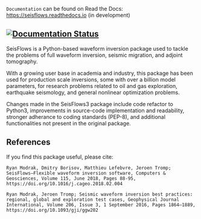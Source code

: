 `Documentation` can be found on Read the Docs: https://seisflows.readthedocs.io (in development)


[![Documentation Status](https://readthedocs.org/projects/seisflows/badge/?version=latest)](https://seisflows.readthedocs.io/en/latest/?badge=latest)
---


SeisFlows is a Python-based waveform inversion package used to tackle the problems of full waveform inversion, seismic migration, and adjoint tomography.  
                                                                                 
With a growing user base in academia and industry, this package has been used for production scale inversions, some with over a billion model parameters, for research problems related to oil and gas exploration, earthquake seismology, and general nonlinear optimization problems.                                         
                                                                                 
Changes made in the SeisFlows3 package include code refactor to Python3, improvements in source-code implementation and readability, stronger adherance to coding standards (PEP-8), and additional functionalities not present in the original package.                                                                       

References
----------
If you find this package useful, please cite:

`Ryan Modrak, Dmitry Borisov, Matthieu Lefebvre, Jeroen Tromp; SeisFlows—Flexible waveform inversion software, Computers & Geosciences, Volume 115, June 2018, Pages 88-95, https://doi.org/10.1016/j.cageo.2018.02.004`

`Ryan Modrak, Jeroen Tromp; Seismic waveform inversion best practices: regional, global and exploration test cases, Geophysical Journal International, Volume 206, Issue 3, 1 September 2016, Pages 1864–1889, https://doi.org/10.1093/gji/ggw202`


